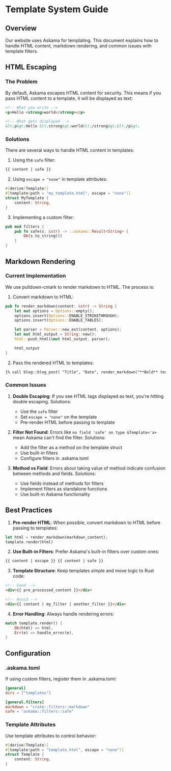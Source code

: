 # Template System Guide

## Overview

Our website uses Askama for templating. This document explains how to handle HTML content, markdown rendering, and common issues with template filters.

## HTML Escaping

### The Problem

By default, Askama escapes HTML content for security. This means if you pass HTML content to a template, it will be displayed as text:

```html
<!-- What you write -->
<p>Hello <strong>world</strong></p>

<!-- What gets displayed -->
&lt;p&gt;Hello &lt;strong&gt;world&lt;/strong&gt;&lt;/p&gt;
```

### Solutions

There are several ways to handle HTML content in templates:

1. Using the `safe` filter:

```html
{{ content | safe }}
```

2. Using `escape = "none"` in template attributes:

```rust
#[derive(Template)]
#[template(path = "my_template.html", escape = "none")]
struct MyTemplate {
    content: String,
}
```

3. Implementing a custom filter:

```rust
pub mod filters {
    pub fn safe(s: &str) -> ::askama::Result<String> {
        Ok(s.to_string())
    }
}
```

## Markdown Rendering

### Current Implementation

We use pulldown-cmark to render markdown to HTML. The process is:

1. Convert markdown to HTML:

```rust
pub fn render_markdown(content: &str) -> String {
    let mut options = Options::empty();
    options.insert(Options::ENABLE_STRIKETHROUGH);
    options.insert(Options::ENABLE_TABLES);

    let parser = Parser::new_ext(content, options);
    let mut html_output = String::new();
    html::push_html(&mut html_output, parser);

    html_output
}
```

2. Pass the rendered HTML to templates:

```html
{% call blog::blog_post( "Title", "Date", render_markdown("**Bold** text") ) %}
```

### Common Issues

1. **Double Escaping**: If you see HTML tags displayed as text, you're hitting double escaping. Solutions:

   - Use the `safe` filter
   - Set `escape = "none"` on the template
   - Pre-render HTML before passing to template

2. **Filter Not Found**: Errors like `no field 'safe' on type &Template<'a>` mean Askama can't find the filter. Solutions:

   - Add the filter as a method on the template struct
   - Use built-in filters
   - Configure filters in .askama.toml

3. **Method vs Field**: Errors about taking value of method indicate confusion between methods and fields. Solutions:
   - Use fields instead of methods for filters
   - Implement filters as standalone functions
   - Use built-in Askama functionality

## Best Practices

1. **Pre-render HTML**: When possible, convert markdown to HTML before passing to templates:

```rust
let html = render_markdown(markdown_content);
template.render(html)
```

2. **Use Built-in Filters**: Prefer Askama's built-in filters over custom ones:

```html
{{ content | escape }} {{ content | safe }}
```

3. **Template Structure**: Keep templates simple and move logic to Rust code:

```html
<!-- Good -->
<div>{{ pre_processed_content }}</div>

<!-- Avoid -->
<div>{{ content | my_filter | another_filter }}</div>
```

4. **Error Handling**: Always handle rendering errors:

```rust
match template.render() {
    Ok(html) => html,
    Err(e) => handle_error(e),
}
```

## Configuration

### .askama.toml

If using custom filters, register them in .askama.toml:

```toml
[general]
dirs = ["templates"]

[general.filters]
markdown = "crate::filters::markdown"
safe = "askama::filters::safe"
```

### Template Attributes

Use template attributes to control behavior:

```rust
#[derive(Template)]
#[template(path = "template.html", escape = "none")]
struct Template {
    content: String,
}
```
